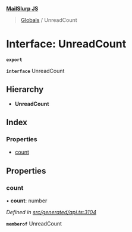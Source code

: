 **[MailSlurp JS](../README.md)**

> [Globals](../README.md) / UnreadCount

# Interface: UnreadCount

**`export`** 

**`interface`** UnreadCount

## Hierarchy

* **UnreadCount**

## Index

### Properties

* [count](unreadcount.md#count)

## Properties

### count

•  **count**: number

*Defined in [src/generated/api.ts:3104](https://github.com/mailslurp/mailslurp-client/blob/cdc62f8/src/generated/api.ts#L3104)*

**`memberof`** UnreadCount
